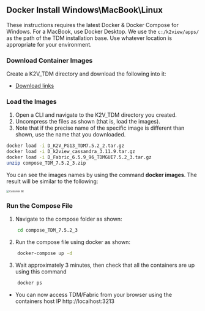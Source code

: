 ## Docker Install Windows\\MacBook\\Linux

These instructions requires the latest Docker & Docker Compose for Windows. For a MacBook, use Docker Desktop. 
We use the `c:/k2view/apps/`  as the path of the  TDM installation base. Use whatever location is appropriate for your environment. 

### Download Container Images 

Create a K2V_TDM directory and download the following into it: 

<ul>
    <li><a href="https://k2view.sharepoint.com/:w:/r/sites/KS/Releases/K2V%20Product%20Documents/TDM/v7.x/V7.5.2/TDM_7.5.2_download_links.docx?d=w642e98ebbc554f57b4e124b818ba3343&csf=1&web=1&e=9EArtH">Download links</a></li>
</ul>

### Load the Images 

1. Open a CLI and navigate to the K2V_TDM directory you created. 
2. Uncompress the files as shown (that is, load the images). 
3. Note that if the precise name of the specific image is different than shown, use the name that you downloaded. 

~~~bash
docker load -i D_K2V_PG13_TDM7.5.2_2.tar.gz
docker load -i D_k2view_cassandra_3.11.9.tar.gz
docker load -i D_Fabric_6.5.9_96_TDMGUI7.5.2_3.tar.gz
unzip compose_TDM_7.5.2_3.zip
~~~

You can see the images names by using the command **docker images**. The result will be similar to the following: 

   <img src="images/docker_images_example.png" alt="Customer BE" style="zoom:45%;" />


### Run the Compose File 

1. Navigate to the compose folder as shown: 
~~~bash
    cd compose_TDM_7.5.2_3
~~~
2. Run the compose file using docker as shown: 
~~~bash
    docker-compose up -d
~~~
3. Wait approximately 3 minutes, then check that all the containers are up using this command
~~~bash
    docker ps
~~~
- You can now access TDM/Fabric from your browser using the containers host IP 
http://localhost:3213

